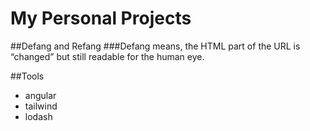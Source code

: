 <h1>
My Personal Projects
</h1>

##Defang and Refang
###Defang means, the HTML part of the URL is “changed” but still readable for the human eye.

##Tools
* angular
* tailwind
* lodash

